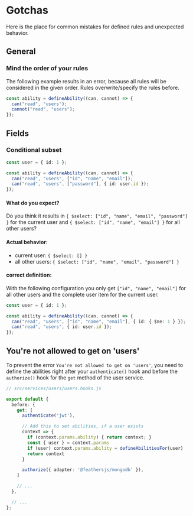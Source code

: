# Gotchas

Here is the place for common mistakes for defined rules and unexpected behavior.

## General

### Mind the order of your rules

The following example results in an error, because all rules will be considered in the given order. Rules overwrite/specify the rules before.

```ts
const ability = defineAbility((can, cannot) => {
  can("read", "users");
  cannot("read", "users");
});
```

## Fields

### Conditional subset

```ts
const user = { id: 1 };

const ability = defineAbility((can, cannot) => {
  can("read", "users", ["id", "name", "email"]);
  can("read", "users", ["password"], { id: user.id });
});
```

#### What do you expect?

Do you think it results in `{ $select: ["id", "name", "email", "password"] }` for the current user and `{ $select: ["id", "name", "email"] }` for all other users?

#### Actual behavior:

- current user: `{ $select: [] }`
- all other users: `{ $select: ["id", "name", "email", "password"] }`

#### correct definition:

With the following configuration you only get `["id", "name", "email"]` for all other users and the complete user item for the current user.

```ts
const user = { id: 1 };

const ability = defineAbility((can, cannot) => {
  can("read", "users", ["id", "name", "email"], { id: { $ne: 1 } });
  can("read", "users", { id: user.id });
});
```

## You're not allowed to get on 'users'

To prevent the error `You're not allowed to get on 'users'`, you need to define the abilities right after your `authenticate()` hook and before the `authorize()` hook for the `get` method of the user service.

```ts
// src/services/users/users.hooks.js

export default {
  before: {
    get: [
      authenticate('jwt'),

      // Add this to set abilities, if a user exists
      context => {
        if (context.params.ability) { return context; }
        const { user } = context.params
        if (user) context.params.ability = defineAbilitiesFor(user)
        return context
      }

      authorize({ adapter: '@feathersjs/mongodb' }),
    ]

    // ...
  },

  // ...
};
```
